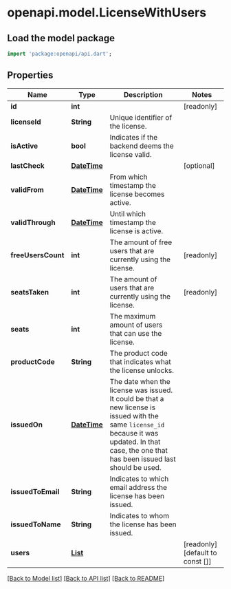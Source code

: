 # openapi.model.LicenseWithUsers

## Load the model package
```dart
import 'package:openapi/api.dart';
```

## Properties
Name | Type | Description | Notes
------------ | ------------- | ------------- | -------------
**id** | **int** |  | [readonly] 
**licenseId** | **String** | Unique identifier of the license. | 
**isActive** | **bool** | Indicates if the backend deems the license valid. | 
**lastCheck** | [**DateTime**](DateTime.md) |  | [optional] 
**validFrom** | [**DateTime**](DateTime.md) | From which timestamp the license becomes active. | 
**validThrough** | [**DateTime**](DateTime.md) | Until which timestamp the license is active. | 
**freeUsersCount** | **int** | The amount of free users that are currently using the license. | [readonly] 
**seatsTaken** | **int** | The amount of users that are currently using the license. | [readonly] 
**seats** | **int** | The maximum amount of users that can use the license. | 
**productCode** | **String** | The product code that indicates what the license unlocks. | 
**issuedOn** | [**DateTime**](DateTime.md) | The date when the license was issued. It could be that a new license is issued with the same `license_id` because it was updated. In that case, the one that has been issued last should be used. | 
**issuedToEmail** | **String** | Indicates to which email address the license has been issued. | 
**issuedToName** | **String** | Indicates to whom the license has been issued. | 
**users** | [**List<LicenseUser>**](LicenseUser.md) |  | [readonly] [default to const []]

[[Back to Model list]](../README.md#documentation-for-models) [[Back to API list]](../README.md#documentation-for-api-endpoints) [[Back to README]](../README.md)


